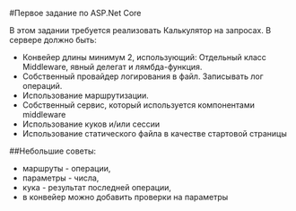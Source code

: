 #Первое задание по ASP.Net Core

В этом задании требуется реализовать Калькулятор на запросах.
В сервере должно быть:
- Конвейер длины минимум 2, использующий: Отдельный класс Middleware, явный делегат и лямбда-функция.
- Собственный провайдер логирования в файл. Записывать лог операций.
- Использование маршрутизации.
- Собственный сервис, который используется компонентами middleware
- Использование куков и/или сессии
- Использование статического файла в качестве стартовой страницы


##Небольшие советы:
 - маршруты - операции, 
 - параметры - числа,
 - кука - результат последней операции, 
 - в конвейер можно добавить проверки на параметры